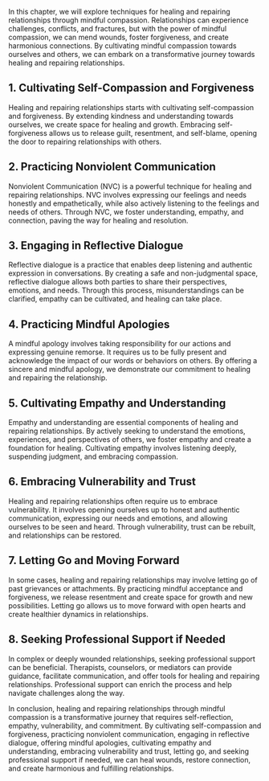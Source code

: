 
In this chapter, we will explore techniques for healing and repairing relationships through mindful compassion. Relationships can experience challenges, conflicts, and fractures, but with the power of mindful compassion, we can mend wounds, foster forgiveness, and create harmonious connections. By cultivating mindful compassion towards ourselves and others, we can embark on a transformative journey towards healing and repairing relationships.

## 1\. Cultivating Self-Compassion and Forgiveness

Healing and repairing relationships starts with cultivating self-compassion and forgiveness. By extending kindness and understanding towards ourselves, we create space for healing and growth. Embracing self-forgiveness allows us to release guilt, resentment, and self-blame, opening the door to repairing relationships with others.

## 2\. Practicing Nonviolent Communication

Nonviolent Communication (NVC) is a powerful technique for healing and repairing relationships. NVC involves expressing our feelings and needs honestly and empathetically, while also actively listening to the feelings and needs of others. Through NVC, we foster understanding, empathy, and connection, paving the way for healing and resolution.

## 3\. Engaging in Reflective Dialogue

Reflective dialogue is a practice that enables deep listening and authentic expression in conversations. By creating a safe and non-judgmental space, reflective dialogue allows both parties to share their perspectives, emotions, and needs. Through this process, misunderstandings can be clarified, empathy can be cultivated, and healing can take place.

## 4\. Practicing Mindful Apologies

A mindful apology involves taking responsibility for our actions and expressing genuine remorse. It requires us to be fully present and acknowledge the impact of our words or behaviors on others. By offering a sincere and mindful apology, we demonstrate our commitment to healing and repairing the relationship.

## 5\. Cultivating Empathy and Understanding

Empathy and understanding are essential components of healing and repairing relationships. By actively seeking to understand the emotions, experiences, and perspectives of others, we foster empathy and create a foundation for healing. Cultivating empathy involves listening deeply, suspending judgment, and embracing compassion.

## 6\. Embracing Vulnerability and Trust

Healing and repairing relationships often require us to embrace vulnerability. It involves opening ourselves up to honest and authentic communication, expressing our needs and emotions, and allowing ourselves to be seen and heard. Through vulnerability, trust can be rebuilt, and relationships can be restored.

## 7\. Letting Go and Moving Forward

In some cases, healing and repairing relationships may involve letting go of past grievances or attachments. By practicing mindful acceptance and forgiveness, we release resentment and create space for growth and new possibilities. Letting go allows us to move forward with open hearts and create healthier dynamics in relationships.

## 8\. Seeking Professional Support if Needed

In complex or deeply wounded relationships, seeking professional support can be beneficial. Therapists, counselors, or mediators can provide guidance, facilitate communication, and offer tools for healing and repairing relationships. Professional support can enrich the process and help navigate challenges along the way.

In conclusion, healing and repairing relationships through mindful compassion is a transformative journey that requires self-reflection, empathy, vulnerability, and commitment. By cultivating self-compassion and forgiveness, practicing nonviolent communication, engaging in reflective dialogue, offering mindful apologies, cultivating empathy and understanding, embracing vulnerability and trust, letting go, and seeking professional support if needed, we can heal wounds, restore connection, and create harmonious and fulfilling relationships.
